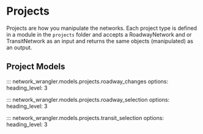 # Projects

Projects are how you manipulate the networks. Each project type is defined in a module in the `projects` folder and accepts a RoadwayNetwork and or TransitNetwork as an input and returns the same objects (manipulated) as an output.

## Project Models

::: network_wrangler.models.projects.roadway_changes
    options:
        heading_level: 3

::: network_wrangler.models.projects.roadway_selection
    options:
        heading_level: 3

::: network_wrangler.models.projects.transit_selection
    options:
        heading_level: 3
